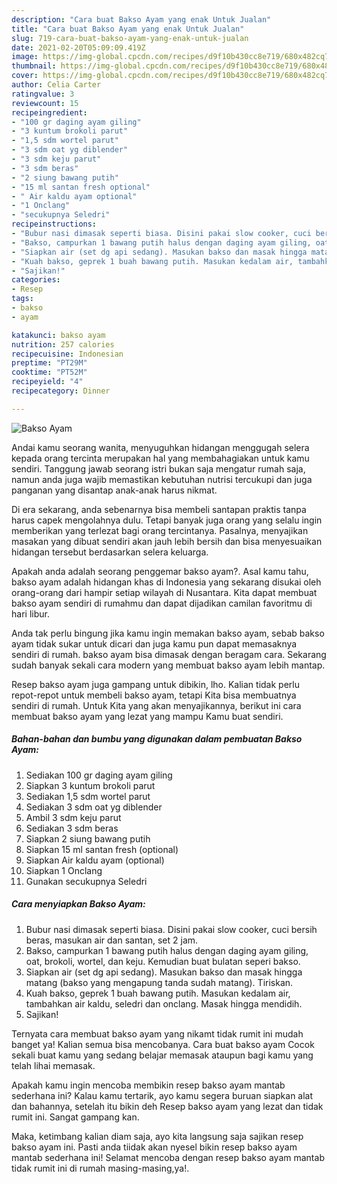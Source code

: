 ```yaml
---
description: "Cara buat Bakso Ayam yang enak Untuk Jualan"
title: "Cara buat Bakso Ayam yang enak Untuk Jualan"
slug: 719-cara-buat-bakso-ayam-yang-enak-untuk-jualan
date: 2021-02-20T05:09:09.419Z
image: https://img-global.cpcdn.com/recipes/d9f10b430cc8e719/680x482cq70/bakso-ayam-foto-resep-utama.jpg
thumbnail: https://img-global.cpcdn.com/recipes/d9f10b430cc8e719/680x482cq70/bakso-ayam-foto-resep-utama.jpg
cover: https://img-global.cpcdn.com/recipes/d9f10b430cc8e719/680x482cq70/bakso-ayam-foto-resep-utama.jpg
author: Celia Carter
ratingvalue: 3
reviewcount: 15
recipeingredient:
- "100 gr daging ayam giling"
- "3 kuntum brokoli parut"
- "1,5 sdm wortel parut"
- "3 sdm oat yg diblender"
- "3 sdm keju parut"
- "3 sdm beras"
- "2 siung bawang putih"
- "15 ml santan fresh optional"
- " Air kaldu ayam optional"
- "1 Onclang"
- "secukupnya Seledri"
recipeinstructions:
- "Bubur nasi dimasak seperti biasa. Disini pakai slow cooker, cuci bersih beras, masukan air dan santan, set 2 jam."
- "Bakso, campurkan 1 bawang putih halus dengan daging ayam giling, oat, brokoli, wortel, dan keju. Kemudian buat bulatan seperi bakso."
- "Siapkan air (set dg api sedang). Masukan bakso dan masak hingga matang (bakso yang mengapung tanda sudah matang). Tiriskan."
- "Kuah bakso, geprek 1 buah bawang putih. Masukan kedalam air, tambahkan air kaldu, seledri dan onclang. Masak hingga mendidih."
- "Sajikan!"
categories:
- Resep
tags:
- bakso
- ayam

katakunci: bakso ayam 
nutrition: 257 calories
recipecuisine: Indonesian
preptime: "PT29M"
cooktime: "PT52M"
recipeyield: "4"
recipecategory: Dinner

---
```



![Bakso Ayam](https://img-global.cpcdn.com/recipes/d9f10b430cc8e719/680x482cq70/bakso-ayam-foto-resep-utama.jpg)

Andai kamu seorang wanita, menyuguhkan hidangan menggugah selera kepada orang tercinta merupakan hal yang membahagiakan untuk kamu sendiri. Tanggung jawab seorang istri bukan saja mengatur rumah saja, namun anda juga wajib memastikan kebutuhan nutrisi tercukupi dan juga panganan yang disantap anak-anak harus nikmat.

Di era  sekarang, anda sebenarnya bisa membeli santapan praktis tanpa harus capek mengolahnya dulu. Tetapi banyak juga orang yang selalu ingin memberikan yang terlezat bagi orang tercintanya. Pasalnya, menyajikan masakan yang dibuat sendiri akan jauh lebih bersih dan bisa menyesuaikan hidangan tersebut berdasarkan selera keluarga. 



Apakah anda adalah seorang penggemar bakso ayam?. Asal kamu tahu, bakso ayam adalah hidangan khas di Indonesia yang sekarang disukai oleh orang-orang dari hampir setiap wilayah di Nusantara. Kita dapat membuat bakso ayam sendiri di rumahmu dan dapat dijadikan camilan favoritmu di hari libur.

Anda tak perlu bingung jika kamu ingin memakan bakso ayam, sebab bakso ayam tidak sukar untuk dicari dan juga kamu pun dapat memasaknya sendiri di rumah. bakso ayam bisa dimasak dengan beragam cara. Sekarang sudah banyak sekali cara modern yang membuat bakso ayam lebih mantap.

Resep bakso ayam juga gampang untuk dibikin, lho. Kalian tidak perlu repot-repot untuk membeli bakso ayam, tetapi Kita bisa membuatnya sendiri di rumah. Untuk Kita yang akan menyajikannya, berikut ini cara membuat bakso ayam yang lezat yang mampu Kamu buat sendiri.

<!--inarticleads1-->

##### Bahan-bahan dan bumbu yang digunakan dalam pembuatan Bakso Ayam:

1. Sediakan 100 gr daging ayam giling
1. Siapkan 3 kuntum brokoli parut
1. Sediakan 1,5 sdm wortel parut
1. Sediakan 3 sdm oat yg diblender
1. Ambil 3 sdm keju parut
1. Sediakan 3 sdm beras
1. Siapkan 2 siung bawang putih
1. Siapkan 15 ml santan fresh (optional)
1. Siapkan  Air kaldu ayam (optional)
1. Siapkan 1 Onclang
1. Gunakan secukupnya Seledri




<!--inarticleads2-->

##### Cara menyiapkan Bakso Ayam:

1. Bubur nasi dimasak seperti biasa. Disini pakai slow cooker, cuci bersih beras, masukan air dan santan, set 2 jam.
1. Bakso, campurkan 1 bawang putih halus dengan daging ayam giling, oat, brokoli, wortel, dan keju. Kemudian buat bulatan seperi bakso.
1. Siapkan air (set dg api sedang). Masukan bakso dan masak hingga matang (bakso yang mengapung tanda sudah matang). Tiriskan.
1. Kuah bakso, geprek 1 buah bawang putih. Masukan kedalam air, tambahkan air kaldu, seledri dan onclang. Masak hingga mendidih.
1. Sajikan!




Ternyata cara membuat bakso ayam yang nikamt tidak rumit ini mudah banget ya! Kalian semua bisa mencobanya. Cara buat bakso ayam Cocok sekali buat kamu yang sedang belajar memasak ataupun bagi kamu yang telah lihai memasak.

Apakah kamu ingin mencoba membikin resep bakso ayam mantab sederhana ini? Kalau kamu tertarik, ayo kamu segera buruan siapkan alat dan bahannya, setelah itu bikin deh Resep bakso ayam yang lezat dan tidak rumit ini. Sangat gampang kan. 

Maka, ketimbang kalian diam saja, ayo kita langsung saja sajikan resep bakso ayam ini. Pasti anda tiidak akan nyesel bikin resep bakso ayam mantab sederhana ini! Selamat mencoba dengan resep bakso ayam mantab tidak rumit ini di rumah masing-masing,ya!.

